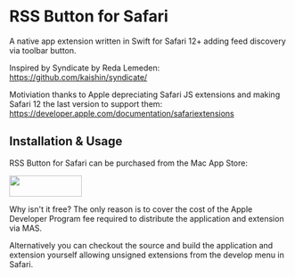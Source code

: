 # RSS Button for Safari
A native app extension written in Swift for Safari 12+ adding feed discovery via toolbar button. 

Inspired by Syndicate by Reda Lemeden:  
https://github.com/kaishin/syndicate/

Motiviation thanks to Apple depreciating Safari JS extensions and making Safari 12 the last version to support them:  
https://developer.apple.com/documentation/safariextensions

## Installation & Usage

RSS Button for Safari can be purchased from the Mac App Store:  

<a href="https://itunes.apple.com/us/app/rss-button-for-safari/id1437501942?ls=1&mt=12"><img src="https://rss-extension.bitpiston.com/img/appstore-130x38@2x.png" width="130" height="38"></a>

Why isn't it free? The only reason is to cover the cost of the Apple Developer Program fee required to distribute the application and extension via MAS.

Alternatively you can checkout the source and build the application and extension yourself allowing unsigned extensions from the develop menu in Safari.

